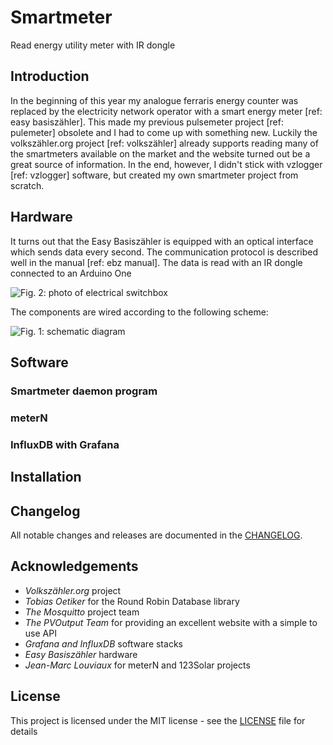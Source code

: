 # Smartmeter

Read energy utility meter with IR dongle 

## Introduction

In the beginning of this year my analogue ferraris energy counter was replaced by the electricity network operator with a smart energy meter [ref: easy basiszähler]. This made my previous pulsemeter project [ref: pulemeter] obsolete and I had to come up with something new. Luckily the volkszähler.org project [ref: volkszähler] already supports reading many of the smartmeters available on the market and the website turned out be a great source of information. In the end, however, I didn't stick with vzlogger [ref: vzlogger] software, but created my own smartmeter project from scratch.

## Hardware

It turns out that the Easy Basiszähler is equipped with an optical interface which sends data every second. The communication protocol is described well in the manual [ref: ebz manual]. The data is read with an IR dongle connected to an Arduino One

![Fig. 2: photo of electrical switchbox](resources/smartmeter.jpg)

The components are wired according to the following scheme:

![Fig. 1: schematic diagram](resources/schematic.png)

## Software


### Smartmeter daemon program


### meterN


### InfluxDB with Grafana


## Installation


## Changelog

All notable changes and releases are documented in the [CHANGELOG](CHANGELOG.md).

## Acknowledgements

* *Volkszähler.org* project
* *Tobias Oetiker* for the Round Robin Database library
* *The Mosquitto* project team
* *The PVOutput Team* for providing an excellent website with a simple to use API
* *Grafana and InfluxDB* software stacks
* *Easy Basiszähler* hardware
* *Jean-Marc Louviaux* for meterN and 123Solar projects

## License

This project is licensed under the MIT license - see the [LICENSE](LICENSE) file for details

[2]: https://oss.oetiker.ch/rrdtool/ "Round Robin Database"
[3]: https://pvoutput.org/ "PVOutput is a free service for sharing and comparing PV output data"
[4]: https://pvoutput.org/list.jsp?userid=74913 "Ilvesheim system on PVOutput"
[5]: https://123solar.org/ "123Solar Web Solar logger"
[6]: https://apps.apple.com/au/app/pvoutput-pro/id994297624 "PVOutput Pro mobile app"
[11]: https://aur.archlinux.org/packages/smartmeter "Smartmeter Arch Linux package"
